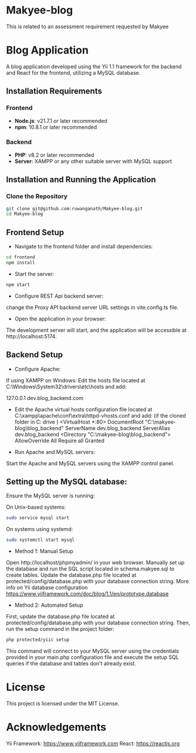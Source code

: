# Makyee-blog

This is related to an assessment requirement requested by Makyee

# Blog Application

A blog application developed using the Yii 1.1 framework for the backend and React for the frontend, utilizing a MySQL database.

## Installation Requirements

### Frontend

- **Node.js**: v21.7.1 or later recommended
- **npm**: 10.8.1 or later recommended

### Backend

- **PHP**: v8.2 or later recommended
- **Server**: XAMPP or any other suitable server with MySQL support

## Installation and Running the Application

### Clone the Repository

```bash
git clone git@github.com:ruwanganath/Makyee-blog.git
cd Makyee-blog
```

## Frontend Setup

- Navigate to the frontend folder and install dependencies:

```bash
cd frontend
npm install
```

- Start the server:

```bash
npm start
```

- Configure REST Api backend server:

change the Proxy API backend server URL settings in vite.config.ts file.

- Open the application in your browser:

The development server will start, and the application will be accessible at http://localhost:5174.

## Backend Setup

- Configure Apache:

If using XAMPP on Windows:
Edit the hosts file located at C:\Windows\System32\drivers\etc\hosts and add:

127.0.0.1 dev.blog_backend.com

- Edit the Apache virtual hosts configuration file located at C:\xampp\apache\conf\extra\httpd-vhosts.conf and add:
  (if the cloned folder in C: drive )
  <VirtualHost \*:80>
  DocumentRoot "C:\makyee-blog\blog_backend"
  ServerName dev.blog_backend
  ServerAlias dev.blog_backend
  <Directory "C:\makyee-blog\blog_backend">
  AllowOverride All
  Require all Granted
  </Directory>
  </VirtualHost>

- Run Apache and MySQL servers:

Start the Apache and MySQL servers using the XAMPP control panel.

## Setting up the MySQL database:

Ensure the MySQL server is running:

On Unix-based systems:

```bash
sudo service mysql start
```

On systems using systemd:

```bash
sudo systemctl start mysql
```

- Method 1: Manual Setup

Open http://localhost/phpmyadmin/ in your web browser.
Manually set up the database and run the SQL script located in schema.makyee.sql to create tables.
Update the database.php file located at protected/config/database.php with your database connection string.
More info on Yii database configuration
https://www.yiiframework.com/doc/blog/1.1/en/prototype.database

- Method 2: Automated Setup

First, update the database.php file located at protected/config/database.php with your database connection string.
Then, run the setup command in the project folder:

```bash
php protected/yiic setup
```

This command will connect to your MySQL server using the credentials provided in your main.php configuration file and execute the setup SQL queries if the database and tables don't already exist.

# License

This project is licensed under the MIT License.

# Acknowledgements

Yii Framework: https://www.yiiframework.com
React: https://reactjs.org

